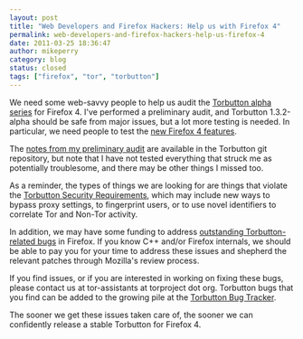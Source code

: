 ```yaml
---
layout: post
title: "Web Developers and Firefox Hackers: Help us with Firefox 4"
permalink: web-developers-and-firefox-hackers-help-us-firefox-4
date: 2011-03-25 18:36:47
author: mikeperry
category: blog
status: closed
tags: ["firefox", "tor", "torbutton"]
---
```


We need some web-savvy people to help us audit the [Torbutton alpha series](https://www.torproject.org/torbutton/) for Firefox 4. I've performed a preliminary audit, and Torbutton 1.3.2-alpha should be safe from major issues, but a lot more testing is needed. In particular, we need people to test the [new Firefox 4 features](https://developer.mozilla.org/en/Firefox_4_for_developers).

The [notes from my preliminary audit](https://gitweb.torproject.org/torbutton.git/blob_plain/HEAD:/website/design/FF40_AUDIT) are available in the Torbutton git repository, but note that I have not tested everything that struck me as potentially troublesome, and there may be other things I missed too.

As a reminder, the types of things we are looking for are things that violate the [Torbutton Security Requirements](https://www.torproject.org/torbutton/en/design/#requirements), which may include new ways to bypass proxy settings, to fingerprint users, or to use novel identifiers to correlate Tor and Non-Tor activity.

In addition, we may have some funding to address [outstanding Torbutton-related bugs](https://www.torproject.org/torbutton/en/design/#FirefoxBugs) in Firefox. If you know C++ and/or Firefox internals, we should be able to pay you for your time to address these issues and shepherd the relevant patches through Mozilla's review process.

If you find issues, or if you are interested in working on fixing these bugs, please contact us at tor-assistants at torproject dot org. Torbutton bugs that you find can be added to the growing pile at the [Torbutton Bug Tracker](https://trac.torproject.org/projects/tor/report/14).

The sooner we get these issues taken care of, the sooner we can confidently release a stable Torbutton for Firefox 4.
